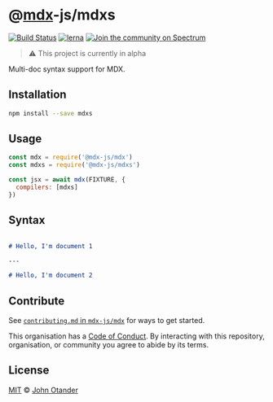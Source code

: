 # @[mdx][]-js/mdxs

[![Build Status][build-badge]][build]
[![lerna][lerna-badge]][lerna]
[![Join the community on Spectrum][spectrum-badge]][spectrum]

> :warning: This project is currently in alpha

Multi-doc syntax support for MDX.

## Installation

```sh
npm install --save mdxs
```

## Usage

```js
const mdx = require('@mdx-js/mdx')
const mdxs = require('@mdx-js/mdxs')

const jsx = await mdx(FIXTURE, {
  compilers: [mdxs]
})
```

## Syntax

```md

# Hello, I'm document 1

---

# Hello, I'm document 2
```

## Contribute

See [`contributing.md` in `mdx-js/mdx`][contributing] for ways to get started.

This organisation has a [Code of Conduct][coc].
By interacting with this repository, organisation, or community you agree to
abide by its terms.

## License

[MIT][] © [John Otander][author]

<!-- Definitions -->

[build]: https://travis-ci.org/mdx-js/mdx

[build-badge]: https://travis-ci.org/mdx-js/mdx.svg?branch=master

[lerna]: https://lernajs.io/

[lerna-badge]: https://img.shields.io/badge/maintained%20with-lerna-cc00ff.svg

[spectrum]: https://spectrum.chat/mdx

[spectrum-badge]: https://withspectrum.github.io/badge/badge.svg

[contributing]: https://github.com/mdx-js/mdx/blob/master/contributing.md

[coc]: https://github.com/mdx-js/mdx/blob/master/code-of-conduct.md

[mit]: license

[mdx]: https://github.com/mdx-js/mdx

[author]: https://johno.com

